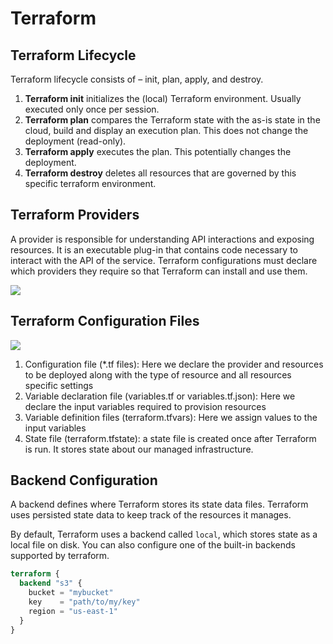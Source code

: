 # Terraform

## Terraform Lifecycle

Terraform lifecycle consists of – init, plan, apply, and destroy.

1. **Terraform init** initializes the (local) Terraform environment. Usually executed only once per session.
2. **Terraform plan** compares the Terraform state with the as-is state in the cloud, build and display an execution plan. This does not change the deployment (read-only).
3. **Terraform apply** executes the plan. This potentially changes the deployment.
4. **Terraform destroy** deletes all resources that are governed by this specific terraform environment.

## Terraform Providers

A provider is responsible for understanding API interactions and exposing resources. It is an executable plug-in that contains code necessary to interact with the API of the service. Terraform configurations must declare which providers they require so that Terraform can install and use them.

![](https://k21academy.com/wp-content/uploads/2020/11/Terraform-provider-api-call.png) 

## Terraform Configuration Files

![](https://k21academy.com/wp-content/uploads/2020/11/terraform-config-files-e1605834689106.png) 

1. Configuration file (*.tf files): Here we declare the provider and resources to be deployed along with the type of resource and all resources specific settings
2. Variable declaration file (variables.tf or variables.tf.json): Here we declare the input variables required to provision resources
3. Variable definition files (terraform.tfvars): Here we assign values to the input variables
4. State file (terraform.tfstate): a state file is created once after Terraform is run. It stores state about our managed infrastructure.

## Backend Configuration

A backend defines where Terraform stores its state data files. Terraform uses persisted state data to keep track of the resources it manages. 

By default, Terraform uses a backend called `local`, which stores state as a local file on disk. You can also configure one of the built-in backends supported by terraform.

```terraform
terraform {
  backend "s3" {
    bucket = "mybucket"
    key    = "path/to/my/key"
    region = "us-east-1"
  }
}
```
